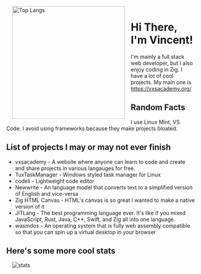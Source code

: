 <img align="left" width="300" hspace="16" src="https://github-readme-stats.vercel.app/api/top-langs/?username=vExcess&langs_count=10" alt="Top Langs">

<h1>Hi There, I'm Vincent!</h1>
<p>I'm mainly a full stack web developer, but I also enjoy coding in Zig. I have a lot of cool projects. My main one is <a href="https://vxsacademy.org/" target="_blank">https://vxsacademy.org/</a></p>

<h2>Random Facts</h2>
<p>I use Linux Mint, VS Code. I avoid using frameworks because they make projects bloated.</p>

<h2>List of projects I may or may not ever finish</h2>
<ul>
    <li>vxsacademy - A website where anyone can learn to code and create and share projects in various langauges for free.</li>
    <li>TuxTaskManager - Windows styled task manager for Linux</li>
    <li>codeli - Lightweight code editor</li>
    <li>Newwrite - An language model that converts text to a simplified version of English and vice-versa</li>
    <li>Zig HTML Canvas - HTML's canvas is so great I wanted to make a native version of it</li>
    <li>JITLang - The best programming language ever. It's like if you mixed JavaScript, Rust, Java, C++, Swift, and Zig all into one language.</li>
    <li>wasmdos - An operating system that is fully web assembly compatible so that you can spin up a virtual desktop in your browser</li>
</ul>

<h2>Here's some more cool stats</h2>
<img hspace="16" src="https://github-readme-stats.vercel.app/api?username=vExcess" alt="stats">
